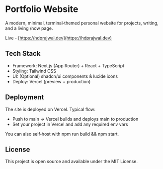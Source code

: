 # Portfolio Website

A modern, minimal, terminal‑themed personal website for projects, writing, and a living /now page.

Live - [https://hdprajwal.dev](https://hdprajwal.dev)

## Tech Stack

- Framework: Next.js (App Router) + React + TypeScript
- Styling: Tailwind CSS
- UI: (Optional) shadcn/ui components & lucide icons
- Deploy: Vercel (preview + production)

## Deployment

The site is deployed on Vercel. Typical flow:

- Push to main → Vercel builds and deploys main to production
- Set your project in Vercel and add any required env vars

You can also self‑host with npm run build && npm start.

## License

This project is open source and available under the MIT License.
